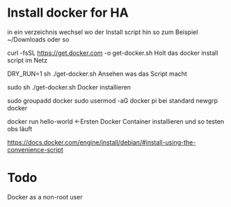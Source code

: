 # Install docker for HA

in ein verzeichnis wechsel wo der Install script hin so zum Beispiel ~/Downloads oder so

curl -fsSL https://get.docker.com -o get-docker.sh
Holt das docker install script im Netz

DRY_RUN=1 sh ./get-docker.sh
Ansehen was das Script macht

sudo sh ./get-docker.sh
Docker installieren

sudo groupadd docker
sudo usermod -aG docker <benutzer name> pi bei standard
newgrp docker

docker run hello-world <-Ersten Docker Container installieren und so testen obs läuft

https://docs.docker.com/engine/install/debian/#install-using-the-convenience-script

# Todo
Docker as a non-root user